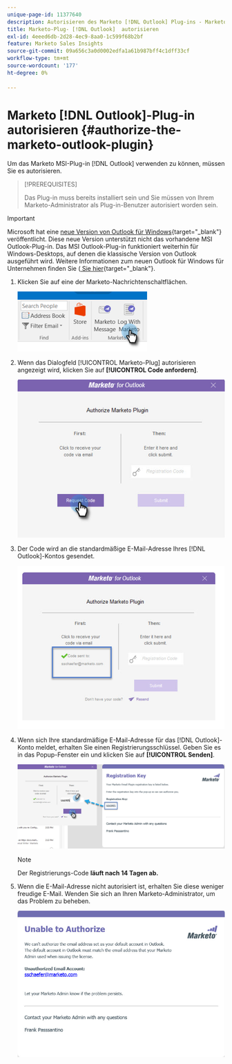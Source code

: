 ```yaml
---
unique-page-id: 11377640
description: Autorisieren des Marketo [!DNL Outlook] Plug-ins - Marketo-Dokumente - Produktdokumentation
title: Marketo-Plug- [!DNL Outlook]  autorisieren
exl-id: 4eeed6db-2d28-4ec9-8aa0-1c599f68b2bf
feature: Marketo Sales Insights
source-git-commit: 09a656c3a0d0002edfa1a61b987bff4c1dff33cf
workflow-type: tm+mt
source-wordcount: '177'
ht-degree: 0%

---
```


# Marketo [!DNL Outlook]-Plug-in autorisieren {#authorize-the-marketo-outlook-plugin}

Um das Marketo MSI-Plug-in [!DNL Outlook] verwenden zu können, müssen Sie es autorisieren.

>[!PREREQUISITES]
>
>Das Plug-in muss bereits installiert sein und Sie müssen von Ihrem Marketo-Administrator als Plug-in-Benutzer autorisiert worden sein.

>[!IMPORTANT]
>
>Microsoft hat eine [neue Version von Outlook für Windows](https://techcommunity.microsoft.com/t5/outlook-blog/new-outlook-for-windows-now-available/ba-p/3932068){target="_blank"} veröffentlicht. Diese neue Version unterstützt nicht das vorhandene MSI Outlook-Plug-in. Das MSI Outlook-Plug-in funktioniert weiterhin für Windows-Desktops, auf denen die klassische Version von Outlook ausgeführt wird. Weitere Informationen zum neuen Outlook für Windows für Unternehmen finden Sie ([ Sie hier](https://techcommunity.microsoft.com/t5/outlook-blog/the-new-outlook-for-windows-for-organization-admins/ba-p/3929169){target="_blank"}.

1. Klicken Sie auf eine der Marketo-Nachrichtenschaltflächen.

   ![](assets/image2016-8-24-16-3a4-3a28.png)

1. Wenn das Dialogfeld [!UICONTROL Marketo-Plug] autorisieren angezeigt wird, klicken Sie auf **[!UICONTROL Code anfordern]**.

   ![](assets/image2016-8-24-16-3a6-3a51.png)

1. Der Code wird an die standardmäßige E-Mail-Adresse Ihres [!DNL Outlook]-Kontos gesendet.

   ![](assets/image2016-8-24-16-3a8-3a36.png)

1. Wenn sich Ihre standardmäßige E-Mail-Adresse für das [!DNL Outlook]-Konto meldet, erhalten Sie einen Registrierungsschlüssel. Geben Sie es in das Popup-Fenster ein und klicken Sie auf **[!UICONTROL Senden]**.

   ![](assets/image2016-8-24-16-3a12-3a48.png)

   >[!NOTE]
   >
   >Der Registrierungs-Code **läuft nach 14 Tagen ab.**

1. Wenn die E-Mail-Adresse nicht autorisiert ist, erhalten Sie diese weniger freudige E-Mail. Wenden Sie sich an Ihren Marketo-Administrator, um das Problem zu beheben.

   ![](assets/image2016-8-24-16-3a25-3a27.png)
